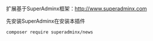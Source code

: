 扩展基于SuperAdminx框架：http://www.superadminx.com

先安装SuperAdminx在安装本插件

``` bash
composer require superadminx/news
```
